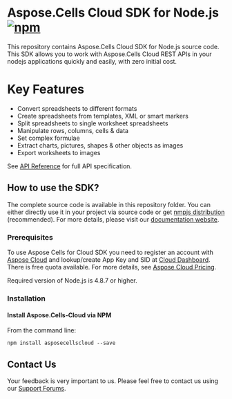 # Aspose.Cells Cloud SDK for Node.js [![npm](https://badge.fury.io/js/asposecellscloud.svg)](https://www.npmjs.com/package/asposecellscloud)
This repository contains Aspose.Cells Cloud SDK for Node.js source code. This SDK allows you to work with Aspose.Cells Cloud REST APIs in your nodejs applications quickly and easily, with zero initial cost.

# Key Features
* Convert spreadsheets to different formats
* Create spreadsheets from templates, XML or smart markers
* Split spreadsheets to single worksheet spreadsheets
* Manipulate rows, columns, cells & data
* Set complex formulae
* Extract charts, pictures, shapes & other objects as images
* Export worksheets to images

See [API Reference](https://apireference.aspose.cloud/cells/) for full API specification.

## How to use the SDK?
The complete source code is available in this repository folder. You can either directly use it in your project via source code or get [nmpjs distribution](https://www.npmjs.com/package/asposecellscloud) (recommended). For more details, please visit our [documentation website](https://docs.aspose.cloud/display/cellscloud/Available+SDKs).

### Prerequisites

To use Aspose Cells for Cloud SDK you need to register an account with [Aspose Cloud](https://www.aspose.cloud/) and lookup/create App Key and SID at [Cloud Dashboard](https://dashboard.aspose.cloud/#/apps). There is free quota available. For more details, see [Aspose Cloud Pricing](https://purchase.aspose.cloud/pricing).

Required version of Node.js is 4.8.7 or higher.

### Installation

#### Install Aspose.Cells-Cloud via NPM

From the command line:

	npm install asposecellscloud --save

## Contact Us
Your feedback is very important to us. Please feel free to contact us using our [Support Forums](https://forum.aspose.cloud/c/cells).
